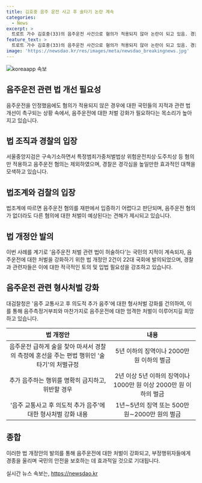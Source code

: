 ```yaml
---
title: 김호중 음주 운전 사고 후 술타기 논란 계속
categories:
  - News
excerpt: >
  트로트 가수 김호중(33)의 음주운전 사건으로 혐의가 적용되지 않아 논란이 되고 있음. 경찰은 술 타기 음주운전자를 처벌하는 법 개정을 촉구하고, 법조계도 이에 동참하며 관심을 모으고 있음. 음주운전 혐의가 없는 사람들에 대한 법원 판단에 대한 기대가 있지만, 실제 기소 가능성은 낮다는 관측도 있음. 관련하여 김호중방지법으로 불리는 도로교통법 개정안 2건이 발의되었으며, 경찰과 대검찰청도 이에 대한 입법 추진을 적극적으로 지지하고 있음.
feature_text: >
  트로트 가수 김호중(33)의 음주운전 사건으로 혐의가 적용되지 않아 논란이 되고 있음. 경찰은 술 타기 음주운전자를 처벌하는 법 개정을 촉구하고, 법조계도 이에 동참하며 관심을 모으고 있음. 음주운전 혐의가 없는 사람들에 대한 법원 판단에 대한 기대가 있지만, 실제 기소 가능성은 낮다는 관측도 있음. 관련하여 김호중방지법으로 불리는 도로교통법 개정안 2건이 발의되었으며, 경찰과 대검찰청도 이에 대한 입법 추진을 적극적으로 지지하고 있음.
image: 'https://newsdao.kr/res/images/meta/newsdao_breakingnews.jpg'
---
```


<p><img src="https://newsdao.kr/res/images/meta/newsdao_breakingnews.jpg" alt="koreaapp 속보" /></p>

<h2 data-ke-size="size26">음주운전 관련 법 개선 필요성</h2>

<p data-ke-size="size16">음주운전을 인정했음에도 혐의가 적용되지 않은 경우에 대한 국민들의 지적과 관련 법 개선이 촉구되는 상황 속에서, 음주운전에 대한 처벌 강화가 필요하다는 목소리가 높아지고 있습니다.</p>

<h2 data-ke-size="size26">법 조직과 경찰의 입장</h2>

<p data-ke-size="size16">서울중앙지검은 구속기소하면서 특정범죄가중처벌법상 위험운전치상·도주치상 등 혐의만 적용하고 음주운전 혐의는 제외하였으며, 경찰은 경각심을 높일만한 효과적인 대책을 모색하고 있습니다.</p>

<h2 data-ke-size="size26">법조계와 검찰의 입장</h2>

<p data-ke-size="size16">법조계에 따르면 음주운전 혐의를 재판에서 입증하기 어렵다고 판단되며, 음주운전 혐의가 없더라도 다른 혐의에 대한 처벌이 예상된다는 견해가 제시되고 있습니다.</p>

<h2 data-ke-size="size26">법 개정안 발의</h2>

<p data-ke-size="size16">이번 사례를 계기로 '음주운전 처벌 관련 법이 허술하다'는 국민의 지적이 계속되자, 음주운전에 대한 처벌을 강화하기 위한 법 개정안 2건이 22대 국회에 발의되었으며, 경찰과 관련자들은 이에 대한 적극적인 토의 및 입법 필요성을 강조하고 있습니다.</p>

<h2 data-ke-size="size26">음주운전 관련 형사처벌 강화</h2>

<p data-ke-size="size16">대검찰청은 '음주 교통사고 후 의도적 추가 음주'에 대한 형사처벌 강화를 건의하여, 이를 통해 음주측정거부죄와 마찬가지로 음주운전에 대한 엄격한 처벌이 이루어지길 희망하고 있습니다.</p>

<table>
  <thead>
    <tr>
      <th style="text-align: center;">법 개정안</th>
      <th style="text-align: center;">내용</th>
    </tr>
  </thead>
  <tbody>
    <tr>
      <td style="text-align: center;">음주운전 급하게 술을 찾아 마셔서 경찰의 측정에 혼선을 주는 편법 행위인 '술타기'의 처벌규정</td>
      <td style="text-align: center;">5년 이하의 징역이나 2000만 원 이하의 벌금</td>
    </tr>
    <tr>
      <td style="text-align: center;">추가 음주하는 행위를 명확히 금지하고, 위반할 경우</td>
      <td style="text-align: center;">2년 이상 5년 이하의 징역이나 1000만 원 이상 2000만 원 이하의 벌금</td>
    </tr>
    <tr>
      <td style="text-align: center;">'음주 교통사고 후 의도적 추가 음주'에 대한 형사처벌 강화 내용</td>
      <td style="text-align: center;">1년∼5년의 징역 또는 500만 원∼2000만 원의 벌금</td>
    </tr>
  </tbody>
</table>

<h2 data-ke-size="size26">종합</h2>

<p data-ke-size="size16">이러한 법 개정안의 발의를 통해 음주운전에 대한 처벌이 강화되고, 부정행위자들에게 경종을 울리며 국민의 안전을 보호하는 데 효과적일 것으로 기대됩니다.</p>
실시간 뉴스 속보는, <a href="https://newsdao.kr" rel="dofollow">https://newsdao.kr</a>


